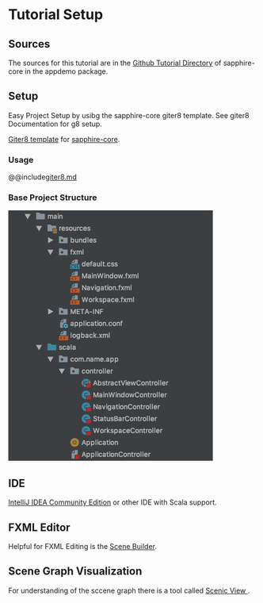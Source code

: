 # Tutorial Setup

## Sources

The sources for this tutorial are in the [Github Tutorial Directory](https://github.com/sfxcode/sapphire-core/tree/master/demos/tutorial) of sapphire-core in the appdemo package.

## Setup

Easy Project Setup by usibg the sapphire-core giter8 template.
See giter8 Documentation for g8 setup.

[Giter8 template](http://www.foundweekends.org/giter8/) for [sapphire-core](https://sfxcode.github.io/sapphire-core).

### Usage

@@include[giter8.md](../includes/giter8.md)

### Base Project Structure

![](../images/tutorial/stucture.png)



## IDE

[IntelliJ IDEA Community Edition](https://www.jetbrains.com/idea/download) or other IDE with Scala support.

## FXML Editor

Helpful for FXML Editing is the [Scene Builder](http://gluonhq.com/products/scene-builder/).

## Scene Graph Visualization

For understanding of the sccene graph there is a tool called [Scenic View
](http://fxexperience.com/scenic-view/).
